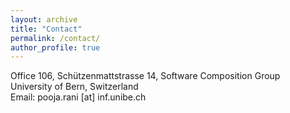 ```yaml
---
layout: archive
title: "Contact"
permalink: /contact/
author_profile: true
--- 
```

Office 106, Schützenmattstrasse 14, Software Composition Group <br>
University of Bern, Switzerland<br>
Email: pooja.rani [at] inf.unibe.ch

